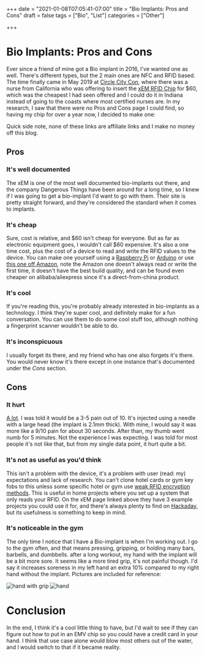+++
date = "2021-01-08T07:05:41-07:00"
title = "Bio Implants: Pros and Cons"
draft = false
tags = ["Bio", "List"]
categories = ["Other"]

+++

# Bio Implants: Pros and Cons

Ever since a friend of mine got a Bio implant in 2016, I've wanted one as well. There's different types, but the 2 main ones are NFC and RFID based. The time finally came in May 2019 at [Circle City Con](https://circlecitycon.com/), where there was a nurse from California who was offering to insert the [xEM RFID Chip](https://dangerousthings.com/product/xem/) for $60, which was the cheapest I had seen offered and I could do it in Indiana instead of going to the coasts where most certified nurses are. In my research, I saw that there were no Pros and Cons page I could find, so having my chip for over a year now, I decided to make one:

Quick side note, none of these links are affiliate links and I make no money off this blog.

## Pros

### It's well documented

The xEM is one of the most well documented bio-implants out there, and the company Dangerous Things have been around for a long time, so I knew if I was going to get a bio-implant I'd want to go with them. Their site is pretty straight forward, and they're considered the standard when it comes to implants.

### It's cheap

Sure, cost is relative, and $60 isn't cheap for everyone. But as far as electronic equipment goes, I wouldn't call \$60 expensive. It's also a one time cost, plus the cost of a device to read and write the RFID values to the device. You can make one yourself using a [Raspberry Pi](https://www.deviceplus.com/raspberry-pi/integrate-rfid-module-raspberry-pi/) or [Arduino](https://www.instructables.com/id/RFID-Tag-Reading-and-Writing-TfCD-Project/) or use [this one off Amazon](https://www.amazon.com/125Khz-RFID-Reader-Writer-Compatible/dp/B07MBB29JT/ref=sr_1_4?dchild=1&keywords=rfid+reader&qid=1598398723&sr=8-4), note the Amazon one doesn't always read or write the first time, it doesn't have the best build quality, and can be found even cheaper on alibaba/aliexpress since it's a direct-from-china product.

### It's cool

If you're reading this, you're probably already interested in bio-implants as a technology. I think they're super cool, and definitely make for a fun conversation. You can use them to do some cool stuff too, although nothing a fingerprint scanner wouldn't be able to do.

### It's inconspicuous

I usually forget its there, and my friend who has one also forgets it's there. You would never know it's there except in one instance that's documented under the *Cons* section. 

## Cons

### It hurt

<u>A lot</u>. I was told it would be a 3-5 pain out of 10. It's injected using a needle with a large head (the implant is 2.1mm thick). With mine, I would say it was more like a 9/10 pain for about 30 seconds. After than, my thumb went numb for 5 minutes. Not the experience I was expecting. I was told for most people it's not like that, but from my single data point, it hurt quite a bit.

### It's not as useful as you'd think

This isn't a problem with the device, it's a problem with user (read: my) expectations and lack of research. You can't clone hotel cards or gym key fobs to this unless some specific hotel or gym use [weak RFID encryption methods](https://www.getkisi.com/blog/how-to-copy-access-cards-and-keyfobs). This is useful in home projects where you set up a system that only reads your RFID. On the xEM page linked above they have 3 example projects you could use it for, and there's always plenty to find on [Hackaday](https://hackaday.com/tag/rfid/), but its usefulness is something to keep in mind.

### It's noticeable in the gym

The only time I notice that I have a Bio-implant is when I'm working out. I go to the gym often, and that means pressing, gripping, or holding many bars, barbells, and dumbbells. after a long workout, my hand with the implant will be a bit more sore. It seems like a more tired grip, it's not painful though. I'd say it increases soreness in my left hand an extra 10% compared to my right hand without the implant. Pictures are included for reference:

<img src="https://gooddebate.org/images/hand1.jpg" alt="hand with grip" />

<img src="https://gooddebate.org/images/hand3.jpg" alt="hand" />

# Conclusion

In the end, I think it's a cool little thing to have, but I'd wait to see if they can figure out how to put in an EMV chip so you could have a credit card in your hand. I think that use case alone would blow most others out of the water, and I would switch to that if it became reality.

